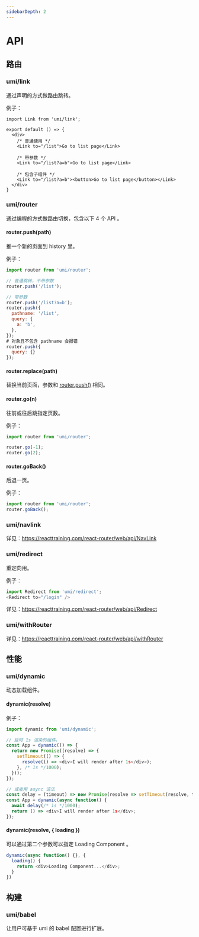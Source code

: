 ```yaml
---
sidebarDepth: 2
---
```


# API

## 路由

### umi/link

通过声明的方式做路由跳转。

例子：

```markup
import Link from 'umi/link';

export default () => {
  <div>
    /* 普通使用 */
    <Link to="/list">Go to list page</Link>

    /* 带参数 */
    <Link to="/list?a=b">Go to list page</Link>

    /* 包含子组件 */
    <Link to="/list?a=b"><button>Go to list page</button></Link>
  </div>
}
```

### umi/router

通过编程的方式做路由切换，包含以下 4 个 API 。

#### router.push(path)

推一个新的页面到 history 里。

例子：

```js
import router from 'umi/router';

// 普通跳转，不带参数
router.push('/list');

// 带参数
router.push('/list?a=b');
router.push({
  pathname: '/list',
  query: {
    a: 'b',
  },
});
# 对象且不包含 pathname 会报错
router.push({
  query: {}
});
```

#### router.replace(path)

替换当前页面，参数和 [router.push()](#router.push\(path\)) 相同。

#### router.go(n)

往前或往后跳指定页数。

例子：

```js
import router from 'umi/router';

router.go(-1);
router.go(2);
```

#### router.goBack()

后退一页。

例子：

```js
import router from 'umi/router';
router.goBack();
```

### umi/navlink

详见：https://reacttraining.com/react-router/web/api/NavLink

### umi/redirect

重定向用。

例子：

```js
import Redirect from 'umi/redirect';
<Redirect to="/login" />
```

详见：https://reacttraining.com/react-router/web/api/Redirect

### umi/withRouter

详见：https://reacttraining.com/react-router/web/api/withRouter

## 性能

### umi/dynamic

动态加载组件。

#### dynamic(resolve)

例子：

```js
import dynamic from 'umi/dynamic';

// 延时 1s 渲染的组件。
const App = dynamic(() => {
  return new Promise((resolve) => {
    setTimeout(() => {
      resolve(() => <div>I will render after 1s</div>);
    }, /* 1s */1000);
  }));
});

// 或者用 async 语法
const delay = (timeout) => new Promise(resolve => setTimeout(resolve, timeout));
const App = dynamic(async function() {
  await delay(/* 1s */1000);
  return () => <div>I will render after 1s</div>;
});
```

#### dynamic(resolve, { loading })

可以通过第二个参数可以指定 Loading Component 。

```js
dynamic(async function() {}, {
  loading() {
    return <div>Loading Component...</div>;
  }
})
```

## 构建

### umi/babel

让用户可基于 umi 的 babel 配置进行扩展。
